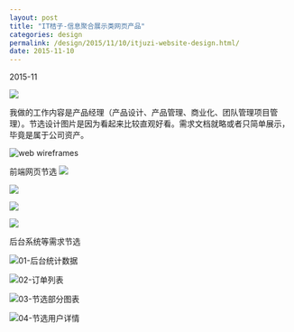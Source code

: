 ```yaml
---
layout: post
title: "IT桔子-信息聚合展示类网页产品"
categories: design
permalink: /design/2015/11/10/itjuzi-website-design.html/
date: 2015-11-10
---
```


2015-11

![](https://i.imgur.com/6SN4sqD.jpg)

我做的工作内容是产品经理（产品设计、产品管理、商业化、团队管理项目管理）。节选设计图片是因为看起来比较直观好看。需求文档就略或者只简单展示，毕竟是属于公司资产。

![web wireframes](https://i.loli.net/2019/03/01/5c78d52cb2904.png)

前端网页节选
![](https://i.imgur.com/S33fsP6.jpg)

![](https://i.imgur.com/Il4GtKD.jpg)

![](https://i.imgur.com/49MKClv.jpg)

![](https://i.imgur.com/YN1BYls.jpg)

后台系统等需求节选

![01-后台统计数据](https://i.imgur.com/rmAuqS0.png)

![02-订单列表](https://i.imgur.com/JBIDuM4.png)

![03-节选部分图表](https://i.imgur.com/1GDIMSI.png)

![04-节选用户详情](https://i.imgur.com/SoyuD6o.png)

